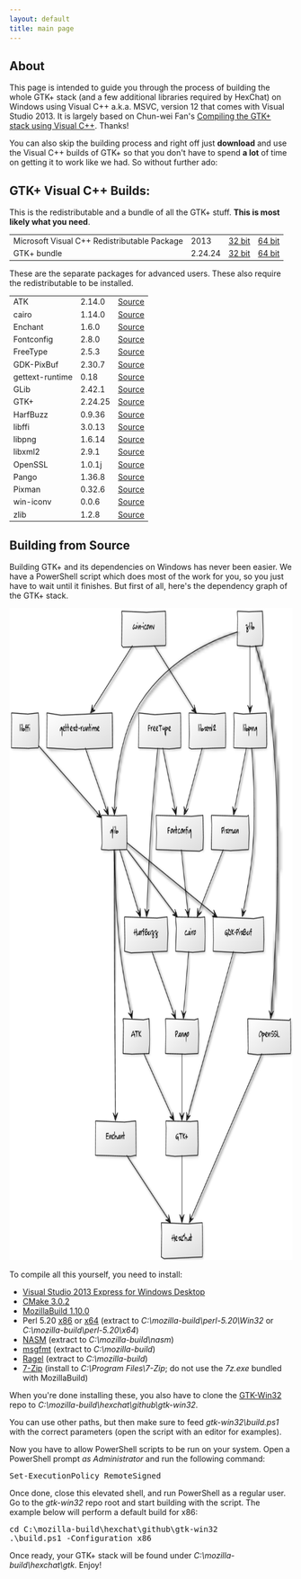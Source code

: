```yaml
---
layout: default
title: main page
---
```


## About

This page is intended to guide you through the process of building the whole GTK+ stack (and a few additional libraries required by HexChat) on Windows using Visual C++ a.k.a. MSVC, version 12 that comes with Visual Studio 2013. It is largely based on Chun-wei Fan's [Compiling the GTK+ stack using Visual C++](https://live.gnome.org/GTK%2B/Win32/MSVCCompilationOfGTKStack). Thanks!

You can also skip the building process and right off just **download** and use the Visual C++ builds of GTK+ so that you don't have to spend **a lot** of time on getting it to work like we had. So without further ado:

## GTK+ Visual C++ Builds:

This is the redistributable and a bundle of all the GTK+ stuff. **This is most likely what you need**.

<table>
    <tr>
        <td>Microsoft Visual C++ Redistributable Package</td>
        <td>2013</td>
        <td><a href="http://www.microsoft.com/en-us/download/details.aspx?id=40007">32 bit</a></td>
        <td><a href="http://www.microsoft.com/en-us/download/details.aspx?id=40007">64 bit</a></td>
    </tr>
    <tr>
        <td>GTK+ bundle</td>
        <td>2.24.24</td>
        <td><a href="http://dl.hexchat.net/gtk-win32/vc12/x86/gtk-Win32.7z">32 bit</a></td>
        <td><a href="http://dl.hexchat.net/gtk-win32/vc12/x64/gtk-x64.7z">64 bit</a></td>
    </tr>
</table>

These are the separate packages for advanced users. These also require the redistributable to be installed.

<table>
    <tr>
        <td>ATK</td>
        <td>2.14.0</td>
        <td><a href="http://dl.hexchat.net/gtk-win32/src/atk-2.14.0.7z">Source</a></td>
    </tr>
    <tr>
        <td>cairo</td>
        <td>1.14.0</td>
        <td><a href="http://dl.hexchat.net/gtk-win32/src/cairo-1.14.0.7z">Source</a></td>
    </tr>
    <tr>
        <td>Enchant</td>
        <td>1.6.0</td>
        <td><a href="http://dl.hexchat.net/gtk-win32/src/enchant-1.6.0.7z">Source</a></td>
    </tr>
    <tr>
        <td>Fontconfig</td>
        <td>2.8.0</td>
        <td><a href="http://dl.hexchat.net/gtk-win32/src/fontconfig-2.8.0.7z">Source</a></td>
    </tr>
    <tr>
        <td>FreeType</td>
        <td>2.5.3</td>
        <td><a href="http://dl.hexchat.net/gtk-win32/src/freetype-2.5.3.7z">Source</a></td>
    </tr>
    <tr>
        <td>GDK-PixBuf</td>
        <td>2.30.7</td>
        <td><a href="http://dl.hexchat.net/gtk-win32/src/gdk-pixbuf-2.30.7.7z">Source</a></td>
    </tr>
    <tr>
        <td>gettext-runtime</td>
        <td>0.18</td>
        <td><a href="http://dl.hexchat.net/gtk-win32/src/gettext-runtime-0.18.7z">Source</a></td>
    </tr>
    <tr>
        <td>GLib</td>
        <td>2.42.1</td>
        <td><a href="http://dl.hexchat.net/gtk-win32/src/glib-2.42.1.7z">Source</a></td>
    </tr>
    <tr>
        <td>GTK+</td>
        <td>2.24.25</td>
        <td><a href="http://dl.hexchat.net/gtk-win32/src/gtk-2.24.25.7z">Source</a></td>
    </tr>
    <tr>
        <td>HarfBuzz</td>
        <td>0.9.36</td>
        <td><a href="http://dl.hexchat.net/gtk-win32/src/harfbuzz-0.9.36.7z">Source</a></td>
    </tr>
    <tr>
        <td>libffi</td>
        <td>3.0.13</td>
        <td><a href="http://dl.hexchat.net/gtk-win32/src/libffi-3.0.13.7z">Source</a></td>
    </tr>
    <tr>
        <td>libpng</td>
        <td>1.6.14</td>
        <td><a href="http://dl.hexchat.net/gtk-win32/src/libpng-1.6.14.7z">Source</a></td>
    </tr>
    <tr>
        <td>libxml2</td>
        <td>2.9.1</td>
        <td><a href="http://dl.hexchat.net/gtk-win32/src/libxml2-2.9.1.7z">Source</a></td>
    </tr>
    <tr>
        <td>OpenSSL</td>
        <td>1.0.1j</td>
        <td><a href="http://dl.hexchat.net/gtk-win32/src/openssl-1.0.1j.7z">Source</a></td>
    </tr>
    <tr>
        <td>Pango</td>
        <td>1.36.8</td>
        <td><a href="http://dl.hexchat.net/gtk-win32/src/pango-1.36.8.7z">Source</a></td>
    </tr>
    <tr>
        <td>Pixman</td>
        <td>0.32.6</td>
        <td><a href="http://dl.hexchat.net/gtk-win32/src/pixman-0.32.6.7z">Source</a></td>
    </tr>
    <tr>
        <td>win-iconv</td>
        <td>0.0.6</td>
        <td><a href="http://dl.hexchat.net/gtk-win32/src/win-iconv-0.0.6.7z">Source</a></td>
    </tr>
    <tr>
        <td>zlib</td>
        <td>1.2.8</td>
        <td><a href="http://dl.hexchat.net/gtk-win32/src/zlib-1.2.8.7z">Source</a></td>
    </tr>
</table>

## Building from Source

Building GTK+ and its dependencies on Windows has never been easier. We have a PowerShell script which does most of the work for you, so you just have to wait until it finishes. But first of all, here's the dependency graph of the GTK+ stack.

<img class="depGraph" src="img/dependency-graph.png" alt="GTK dependency graph" width="725" height="1160"/>

To compile all this yourself, you need to install:

 * [Visual Studio 2013 Express for Windows Desktop](http://www.microsoft.com/visualstudio/eng/2013-downloads#d-2013-express)
 * [CMake 3.0.2](http://www.cmake.org/cmake/resources/software.html)
 * [MozillaBuild 1.10.0](http://ftp.mozilla.org/pub/mozilla.org/mozilla/libraries/win32/)
 * Perl 5.20 [x86](http://dl.hexchat.net/misc/perl/perl-5.20.0-x86.7z) or [x64](http://dl.hexchat.net/misc/perl/perl-5.20.0-x64.7z) (extract to _C:\mozilla-build\perl-5.20\Win32_ or _C:\mozilla-build\perl-5.20\x64_)
 * [NASM](http://www.nasm.us/pub/nasm/releasebuilds/?C=M;O=D) (extract to _C:\mozilla-build\nasm_)
 * [msgfmt](http://dl.hexchat.net/gtk-win32/msgfmt-0.18.1.7z) (extract to _C:\mozilla-build_)
 * [Ragel](http://dl.hexchat.net/gtk-win32/ragel-6.8.7z) (extract to _C:\mozilla-build_)
 * [7-Zip](http://www.7-zip.org/download.html) (install to _C:\Program Files\7-Zip_; do not use the _7z.exe_ bundled with MozillaBuild)

When you're done installing these, you also have to clone the [GTK-Win32](https://github.com/hexchat/gtk-win32) repo to _C:\mozilla-build\hexchat\github\gtk-win32_.

You can use other paths, but then make sure to feed _gtk-win32\build.ps1_ with the correct parameters (open the script with an editor for examples).

Now you have to allow PowerShell scripts to be run on your system. Open a PowerShell prompt *as Administrator* and run the following command:

<pre>Set-ExecutionPolicy RemoteSigned</pre>

Once done, close this elevated shell, and run PowerShell as a regular user. Go to the _gtk-win32_ repo root and start building with the script.
The example below will perform a default build for x86:

<pre>cd C:\mozilla-build\hexchat\github\gtk-win32
.\build.ps1 -Configuration x86</pre>

Once ready, your GTK+ stack will be found under _C:\mozilla-build\hexchat\gtk_. Enjoy!
